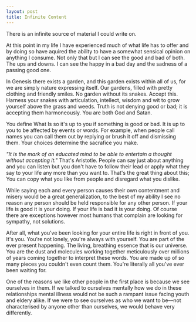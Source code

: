 ```yaml
---
layout: post
title: Infinite Content
---
```


There is an infinite source of material I could write on.

At this point in my life I have experienced much of what life has to offer and by doing so have aquired the ability to have a somewhat sensical opinion on anything I consume. Not only that but I can see the good and bad of both. The ups and downs. I can see the happy in a bad day and the sadness of a passing good one.

In Genesis there exists a garden, and this garden exists within all of us, for we are simply nature expressing itself. Our gardens, filled with pretty clothing and friendly smiles. No garden without its snakes. Accept this. Harness your snakes with articulation, intellect, wisdom and wit to grow yourself above the grass and weeds. Truth is not denying good or bad; it is accepting them harmoneously. You are both God and Satan.

You define What Is so it's up to you if something is good or bad. It is up to you to be affected by events or words. For example, when people call names you can call them out by replying or brush it off and dismissing them. Your choices determine the sacrafice you make.

*"It is the mark of an educated mind to be able to entertain a thought without accepting it."* That's Aristotle. People can say just about anything
and you can listen but you don't have to follow their lead or apply
what they say to your life any more than you want to. That's the great thing about this; You can copy what you like from people and disregard what you dislike.

While saying each and every person causes their own contentment and misery would be a great generalization, to the best of my ability I see no reason any person should be held responsible for any other person. If your life is good it is your doing. If your life is bad it is your doing. Of course there
are exceptions however most humans that complain are looking for sympathy, not solutions. 

After all, what you've been looking for your entire life is right in front of you. It's you. You're not lonely, you're always with yourself. You are part of the ever present happening. The living, breathing essence that is our universe. You are the dust and molecules working together meticulously over millions of years coming together to interpret these words. You are made up of so many pieces you couldn't even count them. You're literally all you've ever been waiting for.

One of the reasons we like other people in the first place is because we see ourselves in them. If we talked to ourselves mentally how we do in these relationships mental illness would not be such a rampant issue facing youth and eldery alike. If we were to see ourselves as who we want to be––not characterised by anyone other than ourselves, we would behave very differently.